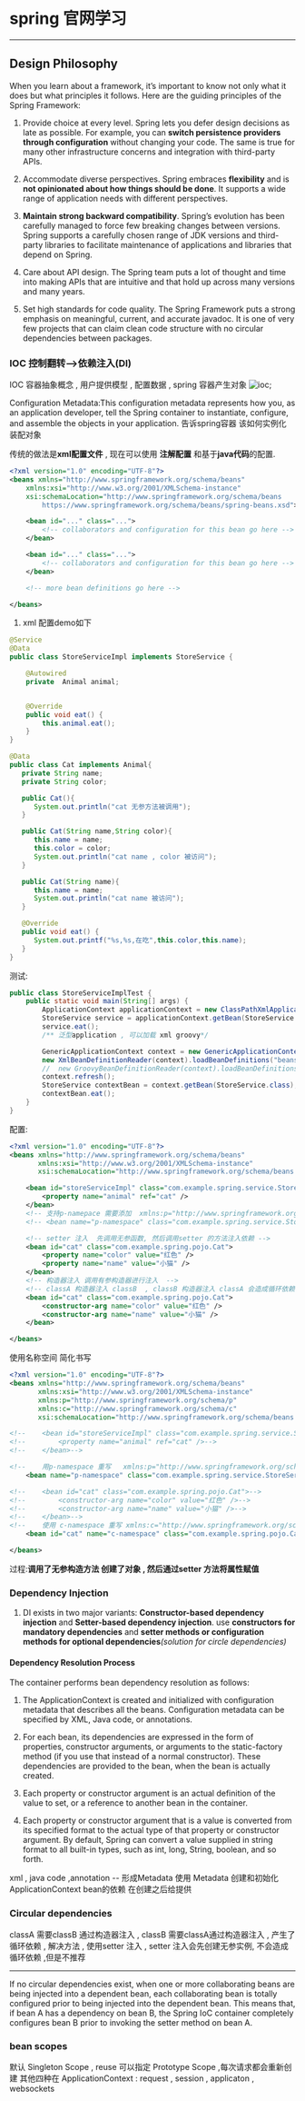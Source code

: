 # spring 官网学习

-----

## Design Philosophy

When you learn about a framework, it’s important to know not only what it does but what principles it follows. Here are the guiding principles of the Spring Framework:

1. Provide choice at every level. Spring lets you defer design decisions as late as possible. For example, you can **switch persistence providers through configuration** without changing your code. The same is true for many other infrastructure concerns and integration with third-party APIs.

2. Accommodate diverse perspectives. Spring embraces **flexibility** and is **not opinionated about how things should be done**. It supports a wide range of application needs with different perspectives.

3. **Maintain strong backward compatibility**. Spring’s evolution has been carefully managed to force few breaking changes between versions. Spring supports a carefully chosen range of JDK versions and third-party libraries to facilitate maintenance of applications and libraries that depend on Spring.

4. Care about API design. The Spring team puts a lot of thought and time into making APIs that are intuitive and that hold up across many versions and many years.

5. Set high standards for code quality. The Spring Framework puts a strong emphasis on meaningful, current, and accurate javadoc. It is one of very few projects that can claim clean code structure with no circular dependencies between packages.

### IOC 控制翻转-->依赖注入(DI)

IOC 容器抽象概念 ,  用户提供模型 , 配置数据 , spring 容器产生对象
![ioc](../images/ioc.png);

Configuration Metadata:This configuration metadata represents how you, as an application developer, tell the Spring container to instantiate, configure, and assemble the objects in your application.
告诉spring容器 该如何实例化 装配对象

传统的做法是**xml配置文件** ,  现在可以使用  **注解配置** 和基于**java代码**的配置.

```xml
<?xml version="1.0" encoding="UTF-8"?>
<beans xmlns="http://www.springframework.org/schema/beans"
    xmlns:xsi="http://www.w3.org/2001/XMLSchema-instance"
    xsi:schemaLocation="http://www.springframework.org/schema/beans
        https://www.springframework.org/schema/beans/spring-beans.xsd">

    <bean id="..." class="...">  
        <!-- collaborators and configuration for this bean go here -->
    </bean>

    <bean id="..." class="...">
        <!-- collaborators and configuration for this bean go here -->
    </bean>

    <!-- more bean definitions go here -->

</beans>
```

1. xml 配置demo如下

```java
@Service
@Data
public class StoreServiceImpl implements StoreService {

    @Autowired
    private  Animal animal;


    @Override
    public void eat() {
        this.animal.eat();
    }
}
```

```java
@Data
public class Cat implements Animal{
   private String name;
   private String color;

   public Cat(){
      System.out.println("cat 无参方法被调用");
   }

   public Cat(String name,String color){
      this.name = name;
      this.color = color;
      System.out.println("cat name , color 被访问");
   }

   public Cat(String name){
      this.name = name;
      System.out.println("cat name 被访问");
   }

   @Override
   public void eat() {
      System.out.printf("%s,%s,在吃",this.color,this.name);
   }
}
```

测试:

```java
public class StoreServiceImplTest {
    public static void main(String[] args) {
        ApplicationContext applicationContext = new ClassPathXmlApplicationContext("beans.xml");
        StoreService service = applicationContext.getBean(StoreService.class);
        service.eat();
        /** 泛型application , 可以加载 xml groovy*/

        GenericApplicationContext context = new GenericApplicationContext();
        new XmlBeanDefinitionReader(context).loadBeanDefinitions("beans.xml");
        //  new GroovyBeanDefinitionReader(context).loadBeanDefinitions("beans.groovy");
        context.refresh();
        StoreService contextBean = context.getBean(StoreService.class);
        contextBean.eat();
    }
}

```

配置:

```xml
<?xml version="1.0" encoding="UTF-8"?>
<beans xmlns="http://www.springframework.org/schema/beans"
       xmlns:xsi="http://www.w3.org/2001/XMLSchema-instance"
       xsi:schemaLocation="http://www.springframework.org/schema/beans http://www.springframework.org/schema/beans/spring-beans.xsd">

    <bean id="storeServiceImpl" class="com.example.spring.service.StoreServiceImpl">
        <property name="animal" ref="cat" />
    </bean>
    <!-- 支持p-namepace 需要添加  xmlns:p="http://www.springframework.org/schema/p"-->
    <!-- <bean name="p-namespace" class="com.example.spring.service.StoreServiceImpl"  p:animal-ref="cat" /> -->

    <!-- setter 注入  先调用无参函数, 然后调用setter 的方法注入依赖 -->
    <bean id="cat" class="com.example.spring.pojo.Cat">
        <property name="color" value="红色" />
        <property name="name" value="小猫" />
    </bean>
    <!-- 构造器注入 调用有参构造器进行注入  -->
    <!-- classA 构造器注入 classB  , classB 构造器注入 classA 会造成循环依赖 , 这时候只能使用 etter注入 方法进行解决  -->
    <bean id="cat" class="com.example.spring.pojo.Cat">
        <constructor-arg name="color" value="红色" />
        <constructor-arg name="name" value="小猫" />
    </bean>

</beans>
```

使用名称空间 简化书写

```xml  
<?xml version="1.0" encoding="UTF-8"?>
<beans xmlns="http://www.springframework.org/schema/beans"
       xmlns:xsi="http://www.w3.org/2001/XMLSchema-instance"
       xmlns:p="http://www.springframework.org/schema/p"
       xmlns:c="http://www.springframework.org/schema/c"
       xsi:schemaLocation="http://www.springframework.org/schema/beans http://www.springframework.org/schema/beans/spring-beans.xsd">

<!--    <bean id="storeServiceImpl" class="com.example.spring.service.StoreServiceImpl">-->
<!--        <property name="animal" ref="cat" />-->
<!--    </bean>-->

<!--    用p-namespace 重写   xmlns:p="http://www.springframework.org/schema/p"-->
    <bean name="p-namespace" class="com.example.spring.service.StoreServiceImpl"  p:animal-ref="cat" />

<!--    <bean id="cat" class="com.example.spring.pojo.Cat">-->
<!--        <constructor-arg name="color" value="红色" />-->
<!--        <constructor-arg name="name" value="小猫" />-->
<!--    </bean>-->
<!--    使用 c-namespace 重写 xmlns:c="http://www.springframework.org/schema/c"-->
    <bean id="cat" name="c-namespace" class="com.example.spring.pojo.Cat" c:color="红色" c:name="小猫"></bean>

</beans>
```

过程:**调用了无参构造方法 创建了对象 , 然后通过setter 方法将属性赋值**

### Dependency Injection

1. DI exists in two major variants: **Constructor-based dependency injection** and **Setter-based dependency injection**.
    use **constructors for mandatory dependencies** and **setter methods or configuration methods for optional dependencies**_(solution for circle dependencies)_

#### Dependency Resolution Process

The container performs bean dependency resolution as follows:

1. The ApplicationContext is created and initialized with configuration metadata that describes all the beans. Configuration metadata can be specified by XML, Java code, or annotations.

2. For each bean, its dependencies are expressed in the form of properties, constructor arguments, or arguments to the static-factory method (if you use that instead of a normal constructor). These dependencies are provided to the bean, when the bean is actually created.

3. Each property or constructor argument is an actual definition of the value to set, or a reference to another bean in the container.

4. Each property or constructor argument that is a value is converted from its specified format to the actual type of that property or constructor argument. By default, Spring can convert a value supplied in string format to all built-in types, such as int, long, String, boolean, and so forth.

xml , java code ,annotation -- 形成Metadata
使用 Metadata 创建和初始化 ApplicationContext
bean的依赖 在创建之后给提供

### Circular dependencies

classA 需要classB 通过构造器注入 , classB 需要classA通过构造器注入 , 产生了循环依赖 , 解决方法 , 使用setter 注入 , setter 注入会先创建无参实例, 不会造成循环依赖 ,但是不推荐

-----

If no circular dependencies exist, when one or more collaborating beans are being injected into a dependent bean, each collaborating bean is totally configured prior to being injected into the dependent bean. This means that, if bean A has a dependency on bean B, the Spring IoC container completely configures bean B prior to invoking the setter method on bean A.

### bean scopes

默认 Singleton Scope , reuse
可以指定 Prototype Scope ,每次请求都会重新创建
其他四种在 ApplicationContext : request , session , applicaton , websockets
